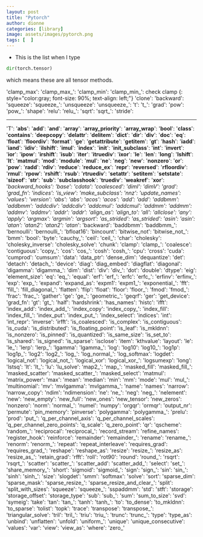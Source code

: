 ```yaml
---
layout: post
title: "Pytorch"
author: dionne
categories: [library]
image: assets/images/pytorch.png
tags: [  ]
---
```


- This is the list when I type 

~~~python
dir(torch.tensor)
~~~

which means these are all tensor methods.

'clamp_max':
'clamp_max_':
'clamp_min':
'clamp_min_':
check clamp
{: style="color:gray; font-size: 90%; text-align: left;"}
'clone':
'backward':
'squeeze':
'squeeze_':
'unsqueeze':
'unsqueeze_':
't':
't_':
'grad':
'pow':
'pow_':
'shape':
'relu':
'relu_':
'sqrt':
'sqrt_':
'stride':

---

'T':
'__abs__':
'__add__':
'__and__':
'__array__':
'__array_priority__':
'__array_wrap__':
'__bool__':
'__class__':
'__contains__':
'__deepcopy__':
'__delattr__':
'__delitem__':
'__dict__':
'__dir__':
'__div__':
'__doc__':
'__eq__':
'__float__':
'__floordiv__':
'__format__':
'__ge__':
'__getattribute__':
'__getitem__':
'__gt__':
'__hash__':
'__iadd__':
'__iand__':
'__idiv__':
'__ilshift__':
'__imul__':
'__index__':
'__init__':
'__init_subclass__':
'__int__':
'__invert__':
'__ior__':
'__ipow__':
'__irshift__':
'__isub__':
'__iter__':
'__itruediv__':
'__ixor__':
'__le__':
'__len__':
'__long__':
'__lshift__':
'__lt__':
'__matmul__':
'__mod__':
'__module__':
'__mul__':
'__ne__':
'__neg__':
'__new__':
'__nonzero__':
'__or__':
'__pow__':
'__radd__':
'__rdiv__':
'__reduce__':
'__reduce_ex__':
'__repr__':
'__reversed__':
'__rfloordiv__':
'__rmul__':
'__rpow__':
'__rshift__':
'__rsub__':
'__rtruediv__':
'__setattr__':
'__setitem__':
'__setstate__':
'__sizeof__':
'__str__':
'__sub__':
'__subclasshook__':
'__truediv__':
'__weakref__':
'__xor__':
'_backward_hooks':
'_base':
'_cdata':
'_coalesced_':
'_dimI':
'_dimV':
'_grad':
'_grad_fn':
'_indices':
'_is_view':
'_make_subclass':
'_nnz':
'_update_names':
'_values':
'_version':
'abs':
'abs_':
'acos':
'acos_':
'add':
'add_':
'addbmm':
'addbmm_':
'addcdiv':
'addcdiv_':
'addcmul':
'addcmul_':
'addmm':
'addmm_':
'addmv':
'addmv_':
'addr':
'addr_':
'align_as':
'align_to':
'all':
'allclose':
'any':
'apply_':
'argmax':
'argmin':
'argsort':
'as_strided':
'as_strided_':
'asin':
'asin_':
'atan':
'atan2':
'atan2_':
'atan_':
'backward':
'baddbmm':
'baddbmm_':
'bernoulli':
'bernoulli_':
'bfloat16':
'bincount':
'bitwise_not':
'bitwise_not_':
'bmm':
'bool':
'byte':
'cauchy_':
'ceil':
'ceil_':
'char':
'cholesky':
'cholesky_inverse':
'cholesky_solve':
'chunk':
'clamp':
'clamp_':
'coalesce':
'contiguous':
'copy_':
'cos':
'cos_':
'cosh':
'cosh_':
'cpu':
'cross':
'cuda':
'cumprod':
'cumsum':
'data':
'data_ptr':
'dense_dim':
'dequantize':
'det':
'detach':
'detach_':
'device':
'diag':
'diag_embed':
'diagflat':
'diagonal':
'digamma':
'digamma_':
'dim':
'dist':
'div':
'div_':
'dot':
'double':
'dtype':
'eig':
'element_size':
'eq':
'eq_':
'equal':
'erf':
'erf_':
'erfc':
'erfc_':
'erfinv':
'erfinv_':
'exp':
'exp_':
'expand':
'expand_as':
'expm1':
'expm1_':
'exponential_':
'fft':
'fill_':
'fill_diagonal_':
'flatten':
'flip':
'float':
'floor':
'floor_':
'fmod':
'fmod_':
'frac':
'frac_':
'gather':
'ge':
'ge_':
'geometric_':
'geqrf':
'ger':
'get_device':
'grad_fn':
'gt':
'gt_':
'half':
'hardshrink':
'has_names':
'histc':
'ifft':
'index_add':
'index_add_':
'index_copy':
'index_copy_':
'index_fill':
'index_fill_':
'index_put':
'index_put_':
'index_select':
'indices':
'int':
'int_repr':
'inverse':
'irfft':
'is_coalesced':
'is_complex':
'is_contiguous':
'is_cuda':
'is_distributed':
'is_floating_point':
'is_leaf':
'is_mkldnn':
'is_nonzero':
'is_pinned':
'is_quantized':
'is_same_size':
'is_set_to':
'is_shared':
'is_signed':
'is_sparse':
'isclose':
'item':
'kthvalue':
'layout':
'le':
'le_':
'lerp':
'lerp_':
'lgamma':
'lgamma_':
'log':
'log10':
'log10_':
'log1p':
'log1p_':
'log2':
'log2_':
'log_':
'log_normal_':
'log_softmax':
'logdet':
'logical_not':
'logical_not_':
'logical_xor':
'logical_xor_':
'logsumexp':
'long':
'lstsq':
'lt':
'lt_':
'lu':
'lu_solve':
'map2_':
'map_':
'masked_fill':
'masked_fill_':
'masked_scatter':
'masked_scatter_':
'masked_select':
'matmul':
'matrix_power':
'max':
'mean':
'median':
'min':
'mm':
'mode':
'mul':
'mul_':
'multinomial':
'mv':
'mvlgamma':
'mvlgamma_':
'name':
'names':
'narrow':
'narrow_copy':
'ndim':
'ndimension':
'ne':
'ne_':
'neg':
'neg_':
'nelement':
'new':
'new_empty':
'new_full':
'new_ones':
'new_tensor':
'new_zeros':
'nonzero':
'norm':
'normal_':
'numel':
'numpy':
'orgqr':
'ormqr':
'output_nr':
'permute':
'pin_memory':
'pinverse':
'polygamma':
'polygamma_':
'prelu':
'prod':
'put_':
'q_per_channel_axis':
'q_per_channel_scales':
'q_per_channel_zero_points':
'q_scale':
'q_zero_point':
'qr':
'qscheme':
'random_':
'reciprocal':
'reciprocal_':
'record_stream':
'refine_names':
'register_hook':
'reinforce':
'remainder':
'remainder_':
'rename':
'rename_':
'renorm':
'renorm_':
'repeat':
'repeat_interleave':
'requires_grad':
'requires_grad_':
'reshape':
'reshape_as':
'resize':
'resize_':
'resize_as':
'resize_as_':
'retain_grad':
'rfft':
'roll':
'rot90':
'round':
'round_':
'rsqrt':
'rsqrt_':
'scatter':
'scatter_':
'scatter_add':
'scatter_add_':
'select':
'set_':
'share_memory_':
'short':
'sigmoid':
'sigmoid_':
'sign':
'sign_':
'sin':
'sin_':
'sinh':
'sinh_':
'size':
'slogdet':
'smm':
'softmax':
'solve':
'sort':
'sparse_dim':
'sparse_mask':
'sparse_resize_':
'sparse_resize_and_clear_':
'split':
'split_with_sizes':
'squeeze':
'squeeze_':
'sspaddmm':
'std':
'stft':
'storage':
'storage_offset':
'storage_type':
'sub':
'sub_':
'sum':
'sum_to_size':
'svd':
'symeig':
'take':
'tan':
'tan_':
'tanh':
'tanh_':
'to':
'to_dense':
'to_mkldnn':
'to_sparse':
'tolist':
'topk':
'trace':
'transpose':
'transpose_':
'triangular_solve':
'tril':
'tril_':
'triu':
'triu_':
'trunc':
'trunc_':
'type':
'type_as':
'unbind':
'unflatten':
'unfold':
'uniform_':
'unique':
'unique_consecutive':
'values':
'var':
'view':
'view_as':
'where':
'zero_'